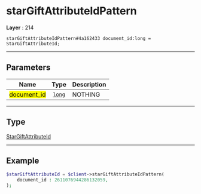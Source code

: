 # starGiftAttributeIdPattern

**Layer** : 214

```tl
starGiftAttributeIdPattern#4a162433 document_id:long = StarGiftAttributeId;
```

---

## Parameters

| Name | Type | Description |
| :---: | :---: | :--- |
| <mark>document_id</mark> | [`long`](type/long) | NOTHING |

---

## Type

[StarGiftAttributeId](type/StarGiftAttributeId)

---

## Example

```php
$starGiftAttributeId = $client->starGiftAttributeIdPattern(
	document_id : 2611076944286132059,
);
```